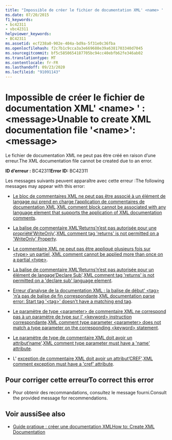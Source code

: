 ```yaml
---
title: "Impossible de créer le fichier de documentation XML' <name> ' : <message>"
ms.date: 07/20/2015
f1_keywords:
- bc42311
- vbc42311
helpviewer_keywords:
- BC42311
ms.assetid: ecf238a0-902e-404a-bd9a-5f31e0c36fba
ms.openlocfilehash: f2c7b1c9cca3a3e669688e39a6381703340d7045
ms.sourcegitcommit: bf5c5850654187705bc94cc40ebfb62fe346ab02
ms.translationtype: MT
ms.contentlocale: fr-FR
ms.lasthandoff: 09/23/2020
ms.locfileid: "91091143"
---
```

# <a name="unable-to-create-xml-documentation-file-name-message"></a><span data-ttu-id="397a1-102">Impossible de créer le fichier de documentation XML' \<name> ' : \<message></span><span class="sxs-lookup"><span data-stu-id="397a1-102">Unable to create XML documentation file '\<name>': \<message></span></span>

<span data-ttu-id="397a1-103">Le fichier de documentation XML ne peut pas être créé en raison d’une erreur.</span><span class="sxs-lookup"><span data-stu-id="397a1-103">The XML documentation file cannot be created due to an error.</span></span>  
  
 <span data-ttu-id="397a1-104">**ID d’erreur :** BC42311</span><span class="sxs-lookup"><span data-stu-id="397a1-104">**Error ID:** BC42311</span></span>  
  
 <span data-ttu-id="397a1-105">Les messages suivants peuvent apparaître avec cette erreur :</span><span class="sxs-lookup"><span data-stu-id="397a1-105">The following messages may appear with this error:</span></span>  
  
- <span data-ttu-id="397a1-106">[Le bloc de commentaires XML ne peut pas être associé à un élément de langage qui prend en charge l’application de commentaires de documentation XML](bc42312.md).</span><span class="sxs-lookup"><span data-stu-id="397a1-106">[XML comment block cannot be associated with any language element that supports the application of XML documentation comments](bc42312.md).</span></span>  
  
- <span data-ttu-id="397a1-107">[La balise de commentaire XML’Returns’n’est pas autorisée pour une propriété’WriteOnly'](bc42313.md).</span><span class="sxs-lookup"><span data-stu-id="397a1-107">[XML comment tag 'returns' is not permitted on a 'WriteOnly' Property](bc42313.md).</span></span>  
  
- <span data-ttu-id="397a1-108">[Le commentaire XML ne peut pas être appliqué plusieurs fois sur \<type> un partiel ](bc42314.md).</span><span class="sxs-lookup"><span data-stu-id="397a1-108">[XML comment cannot be applied more than once on a partial \<type>](bc42314.md).</span></span>  
  
- <span data-ttu-id="397a1-109">[La balise de commentaire XML’Returns’n’est pas autorisée pour un élément de langage’Declare Sub'](bc42315.md).</span><span class="sxs-lookup"><span data-stu-id="397a1-109">[XML comment tag 'returns' is not permitted on a 'declare sub' language element](bc42315.md).</span></span>  
  
- <span data-ttu-id="397a1-110">[Erreur d’analyse de la documentation XML : la balise de début' \<tag> 'n’a pas de balise de fin correspondante](bc42316.md).</span><span class="sxs-lookup"><span data-stu-id="397a1-110">[XML documentation parse error: Start tag '\<tag>' doesn't have a matching end tag](bc42316.md).</span></span>  
  
- <span data-ttu-id="397a1-111">[Le paramètre de type \<parameter> de commentaire XML ne correspond pas à un paramètre de type sur l' \<keyword> instruction correspondante](bc42317.md).</span><span class="sxs-lookup"><span data-stu-id="397a1-111">[XML comment type parameter \<parameter> does not match a type parameter on the corresponding \<keyword> statement](bc42317.md).</span></span>  
  
- <span data-ttu-id="397a1-112">[Le paramètre de type de commentaire XML doit avoir un attribut’name'](bc42318.md).</span><span class="sxs-lookup"><span data-stu-id="397a1-112">[XML comment type parameter must have a 'name' attribute](bc42318.md).</span></span>  
  
- <span data-ttu-id="397a1-113">L' [exception de commentaire XML doit avoir un attribut’CREF'](../language-reference/error-messages/xml-comment-exception-must-have-a-cref-attribute.md).</span><span class="sxs-lookup"><span data-stu-id="397a1-113">[XML comment exception must have a 'cref' attribute](../language-reference/error-messages/xml-comment-exception-must-have-a-cref-attribute.md).</span></span>  
  
## <a name="to-correct-this-error"></a><span data-ttu-id="397a1-114">Pour corriger cette erreur</span><span class="sxs-lookup"><span data-stu-id="397a1-114">To correct this error</span></span>  
  
- <span data-ttu-id="397a1-115">Pour obtenir des recommandations, consultez le message fourni.</span><span class="sxs-lookup"><span data-stu-id="397a1-115">Consult the provided message for recommendations.</span></span>  
  
## <a name="see-also"></a><span data-ttu-id="397a1-116">Voir aussi</span><span class="sxs-lookup"><span data-stu-id="397a1-116">See also</span></span>

- [<span data-ttu-id="397a1-117">Guide pratique : créer une documentation XML</span><span class="sxs-lookup"><span data-stu-id="397a1-117">How to: Create XML Documentation</span></span>](../programming-guide/program-structure/how-to-create-xml-documentation.md)
